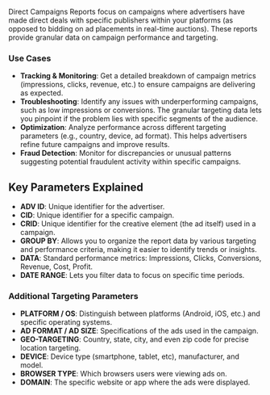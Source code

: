 Direct Campaigns Reports focus on campaigns where advertisers have made direct deals with specific publishers within your platforms (as opposed to bidding on ad placements in real-time auctions). These reports provide granular data on campaign performance and targeting.

### Use Cases

- **Tracking & Monitoring**:  Get a detailed breakdown of campaign metrics (impressions, clicks, revenue, etc.) to ensure campaigns are delivering as expected.
- **Troubleshooting**:  Identify any issues with underperforming campaigns, such as low impressions or conversions. The granular targeting data lets you pinpoint if the problem lies with specific segments of the audience.
- **Optimization**: Analyze performance across different targeting parameters (e.g., country, device, ad format).  This helps advertisers refine future campaigns and improve results.
- **Fraud Detection**: Monitor for discrepancies or unusual patterns suggesting potential fraudulent activity within specific campaigns.

## Key Parameters Explained

* **ADV ID**: Unique identifier for the advertiser.
* **CID**: Unique identifier for a specific campaign.
* **CRID**: Unique identifier for the creative element (the ad itself) used in a campaign.
* **GROUP BY**: Allows you to organize the report data by various targeting and performance criteria, making it easier to identify trends or insights.
* **DATA**: Standard performance metrics: Impressions, Clicks, Conversions, Revenue, Cost, Profit.
* **DATE RANGE**: Lets you filter data to focus on specific time periods.

### Additional Targeting Parameters

* **PLATFORM / OS**: Distinguish between platforms (Android, iOS, etc.) and specific operating systems.
* **AD FORMAT / AD SIZE**: Specifications of the ads used in the campaign.
* **GEO-TARGETING**: Country, state, city, and even zip code for precise location targeting.
* **DEVICE**: Device type (smartphone, tablet, etc), manufacturer, and model.
* **BROWSER TYPE**: Which browsers users were viewing ads on.
* **DOMAIN**: The specific website or app where the ads were displayed.
